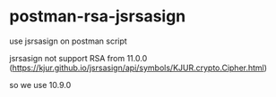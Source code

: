 # postman-rsa-jsrsasign
use jsrsasign on postman script

jsrsasign not support RSA from 11.0.0 (https://kjur.github.io/jsrsasign/api/symbols/KJUR.crypto.Cipher.html)

so we use 10.9.0
